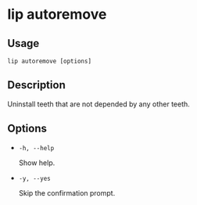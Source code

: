 # lip autoremove

## Usage

```shell
lip autoremove [options]
```

## Description

Uninstall teeth that are not depended by any other teeth.

## Options

- `-h, --help`

  Show help.

- `-y, --yes`

  Skip the confirmation prompt.
